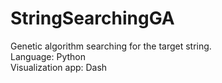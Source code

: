 # StringSearchingGA
Genetic algorithm searching for the target string. <br>
Language: Python <br>
Visualization app: Dash <br>
